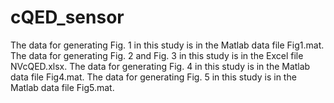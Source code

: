 # cQED_sensor

The data for generating Fig. 1 in this study is in the Matlab data file Fig1.mat. 
The data for generating Fig. 2 and Fig. 3 in this study is in the Excel file NVcQED.xlsx.
The data for generating Fig. 4 in this study is in the Matlab data file Fig4.mat. 
The data for generating Fig. 5 in this study is in the Matlab data file Fig5.mat. 
